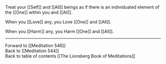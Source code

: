Treat your [[Self]] and [[All]] beings as if there is an individuated element of the [[One]] within you and [[All]]. 

When you [[Love]] any, you Love [[One]] and [[All]]. 

When you [[Harm]] any, you Harm [[One]] and [[All]]. 

___

Forward to [[Meditation 546]]  
Back to [[Meditation 544]]  
Back to table of contents [[The Lionsberg Book of Meditations]]  